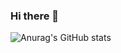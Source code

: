 ### Hi there 👋

<!--
**goeasyonng/goeasyonng** is a ✨ _special_ ✨ repository because its `README.md` (this file) appears on your GitHub profile.

Here are some ideas to get you started:

- 🔭 I’m currently working on ...
- 🌱 I’m currently learning ...
- 👯 I’m looking to collaborate on ...
- 🤔 I’m looking for help with ...
- 💬 Ask me about ...
- 📫 How to reach me: ...
- 😄 Pronouns: ...
- ⚡ Fun fact: ...
-->

![Anurag's GitHub stats](https://github-readme-stats.vercel.app/api?username=goeasyonng&theme=vue&show_icons=true)
<!-- 링크참고 : https://github.com/anuraghazra/github-readme-stats/blob/master/themes/README.md -->

